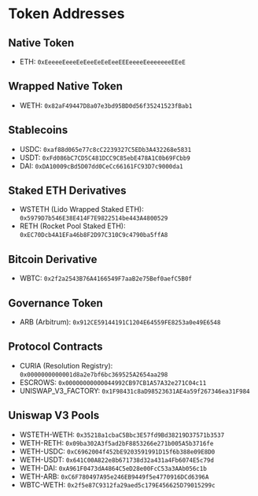 # Token Addresses

## Native Token

- ETH: `0xEeeeeEeeeEeEeeEeEeEeeEEEeeeeEeeeeeeeEEeE`

## Wrapped Native Token

- WETH: `0x82aF49447D8a07e3bd95BD0d56f35241523fBab1`

## Stablecoins

- USDC: `0xaf88d065e77c8cC2239327C5EDb3A432268e5831`
- USDT: `0xFd086bC7CD5C481DCC9C85ebE478A1C0b69FCbb9`
- DAI: `0xDA10009cBd5D07dd0CeCc66161FC93D7c9000da1`

## Staked ETH Derivatives

- WSTETH (Lido Wrapped Staked ETH): `0x5979D7b546E38E414F7E9822514be443A4800529`
- RETH (Rocket Pool Staked ETH): `0xEC70Dcb4A1EFa46b8F2D97C310C9c4790ba5ffA8`

## Bitcoin Derivative

- WBTC: `0x2f2a2543B76A4166549F7aaB2e75Bef0aefC5B0f`

## Governance Token

- ARB (Arbitrum): `0x912CE59144191C1204E64559FE8253a0e49E6548`

## Protocol Contracts

- CURIA (Resolution Registry): `0x0000000000001d8a2e7bf6bc369525A2654aa298`
- ESCROWS: `0x00000000000044992CB97CB1A57A32e271C04c11`
- UNISWAP_V3_FACTORY: `0x1F98431c8aD98523631AE4a59f267346ea31F984`

## Uniswap V3 Pools

- WSTETH-WETH: `0x35218a1cbaC5Bbc3E57fd9Bd38219D37571b3537`
- WETH-RETH: `0x09ba302A3f5ad2bF8853266e271b005A5b3716fe`
- WETH-USDC: `0xC6962004f452bE9203591991D15f6b388e09E8D0`
- WETH-USDT: `0x641C00A822e8b671738d32a431a4Fb6074E5c79d`
- WETH-DAI: `0xA961F0473dA4864C5eD28e00FcC53a3AAb056c1b`
- WETH-ARB: `0xC6F780497A95e246EB9449f5e4770916DCd6396A`
- WBTC-WETH: `0x2f5e87C9312fa29aed5c179E456625D79015299c`
